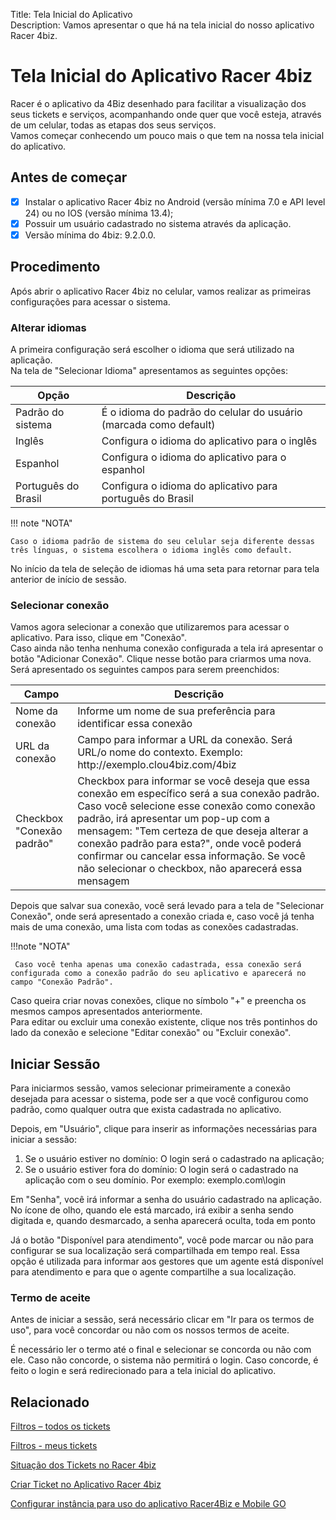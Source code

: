 Title: Tela Inicial do Aplicativo  
Description: Vamos apresentar o que há na tela inicial do nosso aplicativo Racer 4biz.

# Tela Inicial do Aplicativo Racer 4biz

Racer é o aplicativo da 4Biz desenhado para facilitar a visualização dos seus tickets e serviços, acompanhando onde quer que você esteja, através de um celular, todas as etapas dos seus serviços.  
Vamos começar conhecendo um pouco mais o que tem na nossa tela inicial do aplicativo.

## Antes de começar

- [x] Instalar o aplicativo Racer 4biz no Android (versão mínima 7.0 e API level 24) ou no IOS (versão mínima 13.4);  
- [x] Possuir um usuário cadastrado no sistema através da aplicação.
- [x] Versão mínima do 4biz: 9.2.0.0. 

## Procedimento  

Após abrir o aplicativo Racer 4biz no celular, vamos realizar as primeiras configurações para acessar o sistema.

### Alterar idiomas

A primeira configuração será escolher o idioma que será utilizado na aplicação.  
Na tela de "Selecionar Idioma" apresentamos as seguintes opções:

|Opção|Descrição|
|-----|---------|
|Padrão do sistema|É o idioma do padrão do celular do usuário (marcada como default)|
|Inglês| Configura o idioma do aplicativo para o inglês|
|Espanhol|Configura o idioma do aplicativo para o espanhol|
|Português do Brasil|Configura o idioma do aplicativo para português do Brasil|

!!! note "NOTA"

    Caso o idioma padrão de sistema do seu celular seja diferente dessas três línguas, o sistema escolhera o idioma inglês como default.
    
No início da tela de seleção de idiomas há uma seta para retornar para tela anterior de início de sessão.

### Selecionar conexão

Vamos agora selecionar a conexão que utilizaremos para acessar o aplicativo. Para isso, clique em "Conexão".  
Caso ainda não tenha nenhuma conexão configurada a tela irá apresentar o botão "Adicionar Conexão". Clique nesse botão para criarmos uma nova.  
Será apresentado os seguintes campos para serem preenchidos:

|Campo|Descrição|
|-----|---------|
|Nome da conexão| Informe um nome de sua preferência para identificar essa conexão|
|URL da conexão|Campo para informar a URL da conexão. Será URL/o nome do contexto. Exemplo: http://<span></span>exemplo.clou4biz.com/4biz|
|Checkbox "Conexão padrão"|Checkbox para informar se você deseja que essa conexão em específico será a sua conexão padrão. Caso você selecione esse conexão como conexão padrão, irá apresentar um pop-up com a mensagem: "Tem certeza de que deseja alterar a conexão padrão para esta?", onde você poderá confirmar ou cancelar essa informação. Se você não selecionar o checkbox, não aparecerá essa mensagem|

Depois que salvar sua conexão, você será levado para a tela de "Selecionar Conexão", onde será apresentado a conexão criada e, caso você já tenha mais de uma conexão, uma lista com todas as conexões cadastradas.

!!!note "NOTA"

     Caso você tenha apenas uma conexão cadastrada, essa conexão será configurada como a conexão padrão do seu aplicativo e aparecerá no campo "Conexão Padrão".
     
Caso queira criar novas conexões, clique no símbolo "+" e preencha os mesmos campos apresentados anteriormente.  
Para editar ou excluir uma conexão existente, clique nos três pontinhos do lado da conexão e selecione "Editar conexão" ou "Excluir conexão".

## Iniciar Sessão

Para iniciarmos sessão, vamos selecionar primeiramente a conexão desejada para acessar o sistema, pode ser a que você configurou como padrão, como qualquer outra que exista cadastrada no aplicativo.

Depois, em "Usuário", clique para inserir as informações necessárias para iniciar a sessão:

1. Se o usuário estiver no domínio: O login será o cadastrado na aplicação;  
2. Se o usuário estiver fora do domínio: O login será o cadastrado na aplicação com o seu domínio. Por exemplo: exemplo.com\login  

Em "Senha", você irá informar a senha do usuário cadastrado na aplicação. No ícone de olho, quando ele está marcado, irá exibir a senha sendo digitada e, quando desmarcado, a senha aparecerá oculta, toda em ponto  

Já o botão "Disponível para atendimento", você pode marcar ou não para configurar se sua localização será compartilhada em tempo real. Essa opção é utilizada para informar aos gestores que um agente está disponível para atendimento e para que o agente compartilhe a sua localização.

### Termo de aceite

Antes de iniciar a sessão, será necessário clicar em "Ir para os termos de uso", para você concordar ou não com os nossos termos de aceite. 

É necessário ler o termo até o final e selecionar se concorda ou não com ele. Caso não concorde, o sistema  não permitirá o login. Caso concorde, é feito o login e será redirecionado para a tela inicial do aplicativo.

## Relacionado

[Filtros – todos os tickets](/pt-br/4biz-helium/additional-features/racer-4biz-app/all-tickets-filter.html)

[Filtros - meus tickets](/pt-br/4biz-helium/additional-features/racer-4biz-app/my-tickets-filters.html)

[Situação dos Tickets no Racer 4biz](/pt-br/4biz-helium/additional-features/racer-4biz-app/ticket-status-racer.html)

[Criar Ticket no Aplicativo Racer 4biz](/pt-br/4biz-helium/additional-features/racer-4biz-app/create-ticket-racer.html)

[Configurar instância para uso do aplicativo Racer4Biz e Mobile GO](/pt-br/4biz-helium/additional-features/mobile-and-field-service/configuration/configure-field-service-application.html)
